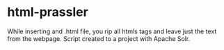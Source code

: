 # html-prassler
While inserting and .html file, you rip all htmls tags and leave just the text from the webpage. Script created to a project with Apache Solr.
